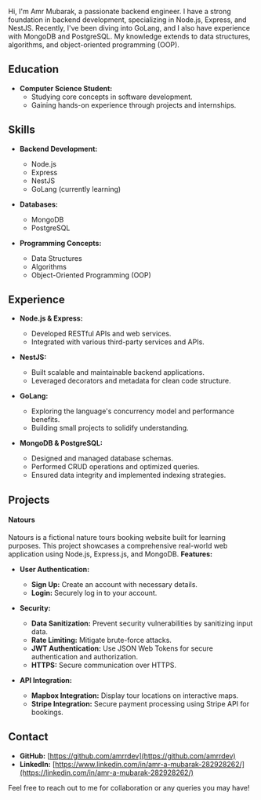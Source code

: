 <!-- # Amr Mubarak -->

Hi, I'm Amr Mubarak, a passionate backend engineer. I have a strong foundation in backend development, specializing in Node.js, Express, and NestJS. Recently, I've been diving into GoLang, and I also have experience with MongoDB and PostgreSQL. My knowledge extends to data structures, algorithms, and object-oriented programming (OOP).

## Education

- **Computer Science Student:**
  - Studying core concepts in software development.
  - Gaining hands-on experience through projects and internships.

## Skills

- **Backend Development:**
  - Node.js
  - Express
  - NestJS
  - GoLang (currently learning)
- **Databases:**

  - MongoDB
  - PostgreSQL

- **Programming Concepts:**
  - Data Structures
  - Algorithms
  - Object-Oriented Programming (OOP)

## Experience

- **Node.js & Express:**

  - Developed RESTful APIs and web services.
  - Integrated with various third-party services and APIs.

- **NestJS:**

  - Built scalable and maintainable backend applications.
  - Leveraged decorators and metadata for clean code structure.

- **GoLang:**

  - Exploring the language's concurrency model and performance benefits.
  - Building small projects to solidify understanding.

- **MongoDB & PostgreSQL:**
  - Designed and managed database schemas.
  - Performed CRUD operations and optimized queries.
  - Ensured data integrity and implemented indexing strategies.

## Projects

#### Natours

Natours is a fictional nature tours booking website built for learning purposes. This project showcases a comprehensive real-world web application using Node.js, Express.js, and MongoDB.
**Features:**

- **User Authentication:**

  - **Sign Up:** Create an account with necessary details.
  - **Login:** Securely log in to your account.

- **Security:**

  - **Data Sanitization:** Prevent security vulnerabilities by sanitizing input data.
  - **Rate Limiting:** Mitigate brute-force attacks.
  - **JWT Authentication:** Use JSON Web Tokens for secure authentication and authorization.
  - **HTTPS:** Secure communication over HTTPS.

- **API Integration:**
  - **Mapbox Integration:** Display tour locations on interactive maps.
  - **Stripe Integration:** Secure payment processing using Stripe API for bookings.

## Contact

<!-- - **Email:** [amrrdev@gmail.com](amrrdev@gmail.com]) -->

- **GitHub:** [https://github.com/amrrdev](https://github.com/amrrdev)
- **LinkedIn:** [https://www.linkedin.com/in/amr-a-mubarak-282928262/](https://linkedin.com/in/amr-a-mubarak-282928262/)

Feel free to reach out to me for collaboration or any queries you may have!
